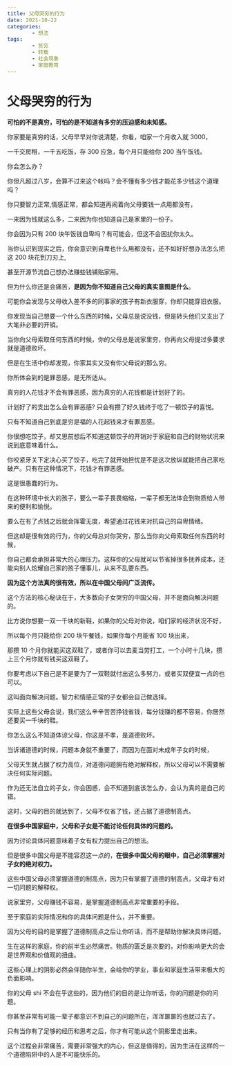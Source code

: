 ```yaml
---
title: 父母哭穷的行为
date: 2021-10-22
categories:
        - 想法
tags:
        - 贫穷
        - 转载
        - 社会现象
        - 家庭教育
---
```


# 父母哭穷的行为

**可怕的不是真穷，可怕的是不知道有多穷的压迫感和未知感。**

你家要是真穷的话，父母早早对你说清楚，你看，咱家一个月收入就 3000，

一千交房租，一千五吃饭，存 300 应急，每个月只能给你 200 当午饭钱。

你会怎么办？

你但凡超过八岁，会算不过来这个帐吗？会不懂有多少钱才能花多少钱这个道理吗？

你只要智力正常,情感正常，都会知道再闹着向父母要钱一点用都没有，

一来因为钱就这么多，二来因为你也知道自己是家里的一份子。

你会因为只有 200 块午饭钱自卑吗？有可能会，但这不会困扰你太久。

当你认识到现实之后，你会意识到自卑也什么用都没有，还不如好好想办法怎么把这 200 块花到刀刃上,

甚至开源节流自己想办法赚些钱铺贴家用。

但为什么你还是会痛苦，**是因为你不知道自己父母的真实意图是什么**。

可能你会发现与父母收入差不多的同事家的孩子有新衣服穿，你却只能穿旧衣服。

你发现当自己想要一个什么东西的时候，父母总是说没钱，但是转头他们又支出了大笔非必要的开销。

当你向父母索取任何东西的时候，你的父母总是说家里穷，你再向父母提过多要求就是道德败坏。

但是在生活中你却发现，你家其实又没有你父母说的那么穷。

你所体会到的是罪恶感，是无所适从。

真穷的人花钱才不会有罪恶感，因为真穷的人花钱都是计划好了的。

计划好了的支出怎么会有罪恶感? 只会有攒了好久钱终于吃了一顿饺子的喜悦。

只有不知道自己到底是穷是福的人花起钱来才有罪恶感。

你很想吃饺子，却又思前想后不知道这顿饺子的开销对于家庭和自己的财物状况来说到底意味着什么。

你咬紧牙关下定决心买了饺子，吃完了就开始担忧是不是这次放纵就能把自己家吃破产。只有在这种情况下，花钱才有罪恶感。

这是很愚蠢的行为。

在这种环境中长大的孩子，要么一辈子畏畏缩缩，一辈子都无法体会到物质给人带来的便利和愉悦。

要么在有了点钱之后就会挥霍无度，希望通过花钱来对抗自己的自卑情绪。

但这却是很有效的行为，你的父母总对你哭穷，那么当你向父母索取任何东西的时候，

你自己都会承担非常大的心理压力。这样你的父母就可以节省掉很多抚养成本，还能向别人炫耀自己家的孩子懂事儿，从来不乱要东西。

**因为这个方法真的很有效，所以在中国父母间广泛流传。**

这个方法的核心秘诀在于，大多数向子女哭穷的中国父母，并不是面向解决问题的。

比方说你想要一双一千块的新鞋，如果你的父母对你说，咱们家的经济状况不好，

所以每个月只能给你 200 块午餐钱，如果你每个月能省 100 块出来，

那攒 10 个月你就能买这双鞋了，或者你可以去麦当劳打工，一个小时十几块，攒上三个月你就有钱买这双鞋了。

你要考虑以下自己是不是要为了一双鞋就付出这么多努力，或者买双便宜一点的也可以。

这叫面向解决问题。智力和情感正常的子女都会自己做选择。

实际上这些父母会说，我们这么辛辛苦苦挣钱省钱，每分钱赚的都不容易，你居然还要买一千块的鞋。

你怎么这么不知道体谅父母，你这是不孝，是道德败坏。

当诉诸道德的时候，问题本身就不重要了，而因为在面对未成年子女的时候，

父母天生就占据了权力高位，对道德问题拥有绝对解释权，所以父母可以不需要解决任何实际问题。

作为还无法自立的子女，你会困惑，会不知道到底该怎么办，会认为真的是自己的错。

这时，父母的目的就达到了，父母不仅省了钱，还占据了道德制高点。

**在很多中国家庭中，父母和子女是不能讨论任何具体的问题的。**

因为讨论具体问题意味着子女有权力提出自己的想法。

但是很多中国父母是不能容忍这一点的，**在很多中国父母的眼中，自己必须掌握对子女的绝对权力。**

这些中国父母必须掌握道德的制高点，因为只有掌握了道德的制高点，父母才有对一切问题的解释权。

说家里穷，父母赚钱不容易，是掌握道德制高点非常重要的手段。

至于家庭的实际情况和你的具体问题是什么，并不重要。

因为父母的目的是掌握了道德制高点之后让你听话，而不是帮助你解决具体问题。

生在这样的家庭，你的前半生必然痛苦。物质的匮乏是次要的，对你影响更大的会是世界观和价值观的扭曲。

这些心理上的阴影必然会伴随你半生，会给你的学业，事业和家庭生活带来极大的负面影响。

你的父母 shi 不会在乎这些的，因为他们的目的是让你听话，你的问题是你的问题。

你甚至非常有可能一辈子都意识不到自己的问题所在，浑浑噩噩的也就过去了。

只有当你有了足够的经历和思考之后，你才有可能从这个阴影里走出来。

这个过程会非常痛苦，需要非常强大的内心，但这是值得的，因为生活在这样的一个道德陷阱中的人是不可能快乐的。
